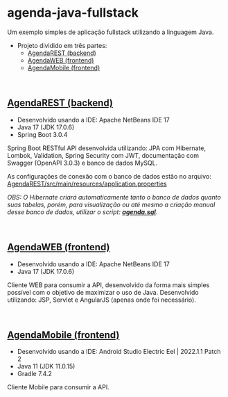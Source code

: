 # agenda-java-fullstack

Um exemplo simples de aplicação fullstack utilizando a linguagem Java.

* Projeto dividido em três partes:
	* [AgendaREST (backend)](#AgendaREST-backend)
	* [AgendaWEB (frontend)](#AgendaWEB-frontend)
	* [AgendaMobile (frontend)](#AgendaMobile-frontend)

<br>

## [AgendaREST (backend)](/AgendaREST)

- Desenvolvido usando a IDE: Apache NetBeans IDE 17
- Java 17 (JDK 17.0.6)
- Spring Boot 3.0.4

Spring Boot RESTful API desenvolvida utilizando: JPA com Hibernate, Lombok, Validation, Spring Security com JWT, documentação com Swagger (OpenAPI 3.0.3) e banco de dados MySQL.

As configurações de conexão com o banco de dados estão no arquivo: [AgendaREST/src/main/resources/application.properties](/AgendaREST/src/main/resources/application.properties)

*OBS: O Hibernate criará automaticamente tanto o banco de dados quanto suas tabelas, porém, para visualização ou até mesmo a criação manual desse banco de dados, utilizar o script: **[agenda.sql](agenda.sql)**.*

<br>

## [AgendaWEB (frontend)](/AgendaWEB)

- Desenvolvido usando a IDE: Apache NetBeans IDE 17
- Java 17 (JDK 17.0.6)

Cliente WEB para consumir a API, desenvolvido da forma mais simples possível com o objetivo de maximizar o uso de Java. Desenvolvido utilizando: JSP, Servlet e AngularJS (apenas onde foi necessário).

<br>

## [AgendaMobile (frontend)](/AgendaMobile)

- Desenvolvido usando a IDE: Android Studio Electric Eel | 2022.1.1 Patch 2
- Java 11 (JDK 11.0.15)
- Gradle 7.4.2

Cliente Mobile para consumir a API.